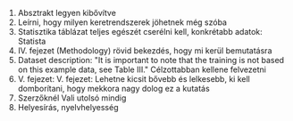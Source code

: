 ﻿1. Absztrakt legyen kibővítve
2. Leírni, hogy milyen keretrendszerek jöhetnek még szóba
3. Statisztika táblázat teljes egészét cserélni kell, konkrétabb adatok: Statista
4. IV. fejezet (Methodology) rövid bekezdés, hogy mi kerül bemutatásra
5. Dataset description: "It is important to note that the training is not based on this example data, see Table III." Célzottabban kellene felvezetni
6. V. fejezet: V. fejezet: Lehetne kicsit bővebb és lelkesebb, ki kell domborítani, hogy mekkora nagy dolog ez a kutatás
7. Szerzőknél Vali utolsó mindig
8. Helyesírás, nyelvhelyesség